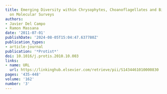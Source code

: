```yaml
---
title: Emerging Diversity within Chrysophytes, Choanoflagellates and Bicosoecids Based
  on Molecular Surveys
authors:
- Javier Del Campo
- Ramon Massana
date: '2011-07-01'
publishDate: '2024-08-05T15:04:47.637780Z'
publication_types:
- article-journal
publication: '*Protist*'
doi: 10.1016/j.protis.2010.10.003
links:
- name: URL
  url: https://linkinghub.elsevier.com/retrieve/pii/S1434461010000830
pages: '435-448'
volume: '162'
number: '3'
---
```

